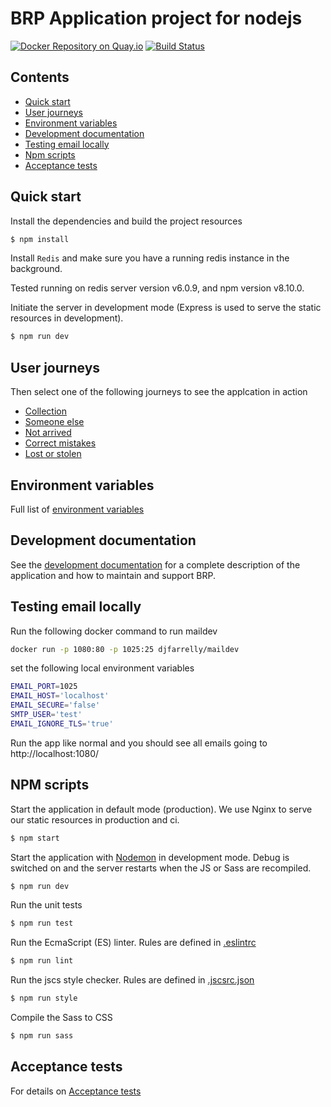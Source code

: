 # BRP Application project for nodejs

[![Docker Repository on Quay.io](https://quay.io/repository/ukhomeofficedigital/brpapp/status "Docker Repository on Quay.io")](https://quay.io/repository/ukhomeofficedigital/brpapp) [![Build Status](https://travis-ci.org/UKHomeOffice/brp_app.svg)](https://travis-ci.org/UKHomeOffice/brp_app)

## Contents

* [Quick start](#quick-start)
* [User journeys](#user-journeys)
* [Environment variables](#environment-variables)
* [Development documentation](#development-documentation)
* [Testing email locally](#testing-email-locally)
* [Npm scripts](#npm-scripts)
* [Acceptance tests](#acceptance-tests)

## Quick start

Install the dependencies and build the project resources
```bash
$ npm install
```

Install `Redis` and make sure you have a running redis instance in the background.

Tested running on redis server version v6.0.9, and npm version v8.10.0.

Initiate the server in development mode (Express is used to serve the static resources in development).
```bash
$ npm run dev
```

## User journeys

Then select one of the following journeys to see the applcation in action

- [Collection](http://localhost:8080/collection)
- [Someone else](http://localhost:8080/someone-else)
- [Not arrived](http://localhost:8080/not-arrived)
- [Correct mistakes](http://localhost:8080/correct-mistakes)
- [Lost or stolen](http://localhost:8080/lost-stolen)

## Environment variables

Full list of [environment variables](./documentation/ENVIRONMENT_VARIABLES.md)

## Development documentation

See the [development documentation](./documentation/DEVELOPMENT.md) for a complete description of the application and how to maintain and support BRP.

## Testing email locally

Run the following docker command to run maildev

```bash
docker run -p 1080:80 -p 1025:25 djfarrelly/maildev
```

set the following local environment variables

```bash
EMAIL_PORT=1025
EMAIL_HOST='localhost'
EMAIL_SECURE='false'
SMTP_USER='test'
EMAIL_IGNORE_TLS='true'
```
Run the app like normal and you should see all emails going to http://localhost:1080/

## NPM scripts

Start the application in default mode (production).
We use Nginx to serve our static resources in production and ci.
```bash
$ npm start
```

Start the application with [Nodemon](https://www.npmjs.com/package/nodemon) in development mode.
Debug is switched on and the server restarts when the JS or Sass are recompiled.
```bash
$ npm run dev
```

Run the unit tests
```bash
$ npm run test
```

Run the EcmaScript (ES) linter.  Rules are defined in [.eslintrc](./.eslintrc)
```bash
$ npm run lint
```

Run the jscs style checker. Rules are defined in [.jscsrc.json](./.jscsrc.json)
```bash
$ npm run style
```

Compile the Sass to CSS
```bash
$ npm run sass
```

## Acceptance tests

For details on [Acceptance tests](https://github.com/UKHomeOffice/brp_app/tree/master/acceptance_tests)
